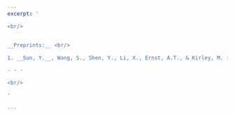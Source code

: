 ```yaml
---
excerpt: '

<br/>


__Preprints:__ <br/>

1. __Sun, Y.__, Wang, S., Shen, Y., Li, X., Ernst, A.T., & Kirley, M. [Boosting Ant Colony Optimization via Solution Prediction and Machine Learning](https://arxiv.org/pdf/2008.04213.pdf). Submitted to *IEEE Transactions on Evolutionary Computation*. <br/>

- - - 

<br/>

'

---
```

